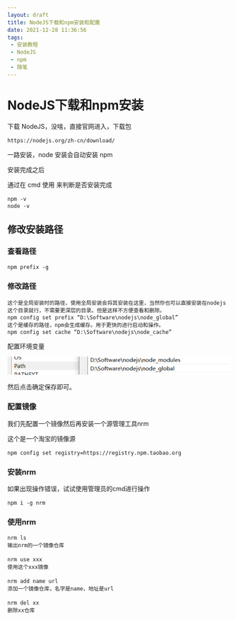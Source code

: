 ```yaml
---
layout: draft
title: NodeJS下载和npm安装和配置
date: 2021-12-28 11:36:56
tags:
 - 安装教程
 - NodeJS
 - npm
 - 随笔
---
```




#  NodeJS下载和npm安装



下载 NodeJS，没啥，直接官网进入，下载包

```
https://nodejs.org/zh-cn/download/
```



一路安装，node 安装会自动安装 npm

安装完成之后

通过在 cmd 使用 来判断是否安装完成

```
npm -v
node -v
```



## 修改安装路径

### 查看路径

```
npm prefix -g
```



### 修改路径

```
这个是全局安装时的路径，使用全局安装会将其安装在这里，当然你也可以直接安装在nodejs这个目录就行，不需要更深层的目录。但是这样不方便查看和删除。
npm config set prefix “D:\Software\nodejs\node_global”
这个是缓存的路径，npm会生成缓存。用于更快的进行启动和操作。
npm config set cache “D:\Software\nodejs\node_cache”
```



配置环境变量

![image-20211228140948410](NodeJS下载和npm安装\image-20211228140948410-16406717947501.png)



然后点击确定保存即可。



### 配置镜像

我们先配置一个镜像然后再安装一个源管理工具nrm

这个是一个淘宝的镜像源

```
npm config set registry=https://registry.npm.taobao.org
```



### 安装nrm

如果出现操作错误，试试使用管理员的cmd进行操作

```
npm i -g nrm
```



### 使用nrm

```
nrm ls
输出nrm的一个镜像仓库

nrm use xxx
使用这个xxx镜像

nrm add name url
添加一个镜像仓库，名字是name，地址是url

nrm del xx
删除xx仓库
```



